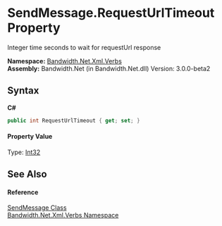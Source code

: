 ﻿# SendMessage.RequestUrlTimeout Property 
 

Integer time seconds to wait for requestUrl response

**Namespace:**&nbsp;<a href ="N_Bandwidth_Net_Xml_Verbs.md">Bandwidth.Net.Xml.Verbs</a><br />**Assembly:**&nbsp;Bandwidth.Net (in Bandwidth.Net.dll) Version: 3.0.0-beta2

## Syntax

**C#**<br />
``` C#
public int RequestUrlTimeout { get; set; }
```


#### Property Value
Type: <a href="http://msdn2.microsoft.com/en-us/library/td2s409d" target="_blank">Int32</a>

## See Also


#### Reference
<a href ="T_Bandwidth_Net_Xml_Verbs_SendMessage.md">SendMessage Class</a><br /><a href ="N_Bandwidth_Net_Xml_Verbs.md">Bandwidth.Net.Xml.Verbs Namespace</a><br />